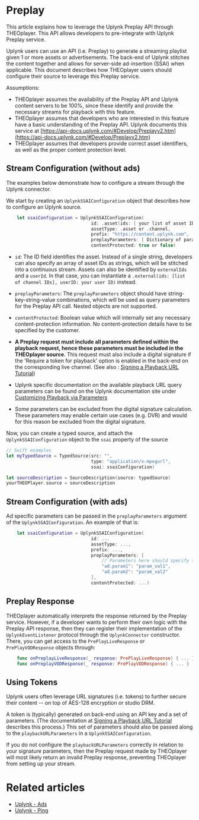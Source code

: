 # Preplay

This article explains how to leverage the Uplynk Preplay API through THEOplayer. This API allows developers to pre-integrate with Uplynk Preplay service.

Uplynk users can use an API (i.e. Preplay) to generate a streaming playlist given 1 or more assets or advertisements. The back-end of Uplynk stitches the content together and allows for server-side ad-insertion (SSAI) when applicable. This document describes how THEOplayer users should configure their source to leverage this Preplay service.

Assumptions:

- THEOplayer assumes the availability of the Preplay API and Uplynk content servers to be 100%, since these identify and provide the necessary streams for playback with this feature.
- THEOplayer assumes that developers who are interested in this feature have a basic understanding of the Preplay API. Uplynk documents this service at [https://api-docs.uplynk.com/#Develop/Preplayv2.htm](https://api-docs.uplynk.com/#Develop/Preplayv2.htm)
- THEOplayer assumes that developers provide correct asset identifiers, as well as the proper content protection level.

## Stream Configuration (without ads)

The examples below demonstrate how to configure a stream through the Uplynk connector.

We start by creating an `UplynkSSAIConfiguration` object that describes how to configure an Uplynk source. 

```swift
    let ssaiConfiguration = UplynkSSAIConfiguration(
                                id: .asset(ids: [ your list of asset IDs]),
                                assetType: .asset or .channel,
                                prefix: "https://content.uplynk.com", 
                                preplayParameters: [ Dictionary of parameters ]
                                contentProtected: true or false)
```

- `id`: The ID field identifies the asset. Instead of a single string, developers can also specify an array of asset IDs as strings, which will be stitched into a continuous stream. Assets can also be identified by `externalIds` and a `userId`. In that case, you can instantiate a `.external(ids: [list of channel IDs], userID: your user ID)` instead.
 
- `preplayParameters`: The `preplayParameters` object should have string-key-string-value combinations, which will be used as query parameters for the Preplay API call. Nested objects are not supported.

- `contentProtected`: Boolean value which will internally set any necessary content-protection information. No content-protection details have to be specified by the customer.

- **A Preplay request must include all parameters defined within the playback request, hence these parameters must be included in the THEOplayer source**. This request must also include a digital signature if the 'Require a token for playback' option is enabled in the back-end on the corresponding live channel. (See also : [Signing a Playback URL Tutorial](https://docs.uplynk.com/docs/sign-playback-url))
  
- Uplynk specific documentation on the available playback URL query parameters can be found on the Uplynk documentation site under [Customizing Playback via Parameters](https://docs.uplynk.com/docs/customize-playback-via-parameters)
  
- Some parameters can be excluded from the digital signature calculation. These parameters may enable certain use cases (e.g. DVR) and would for this reason be excluded from the digital signature.


Now, you can create a typed source, and attach the `UplynkSSAIConfiguration` object to the `ssai` property of the source
```swift
// Swift examples
let myTypedSource = TypedSource(src: "",
                                type: "application/x-mpegurl",
                                ssai: ssaiConfiguration)

let sourceDescription = SourceDescription(source: typedSource)
yourTHEOPlayer.source = sourceDescription
```

## Stream Configuration (with ads)

Ad specific parameters can be passed in the `preplayParameters` argument of the `UplynkSSAIConfiguration`. An example of that is: 
```swift
    let ssaiConfiguration = UplynkSSAIConfiguration(
                                id: ...
                                assetType: ...,
                                prefix: ..., 
                                preplayParameters: [
                                    // Parameters here should specify the necessary ad parameters for the Preplay API
                                    "ad.param1": "param_val1",
                                    "ad.param2": "param_val2" 
                                ],
                                contentProtected: ...)
```

## Preplay Response

THEOplayer automatically interprets the response returned by the Preplay service. However, if a developer wants to perform their own logic with the Preplay API response, then they can register their implementation of the `UplynkEventListener` protocol through the `UplynkConnector` constructor. There, you can get access to the `PrePlayLiveResponse` or `PrePlayVODResponse` objects through:

```swift
    func onPreplayLiveResponse(_ response: PrePlayLiveResponse) { ... }
    func onPreplayVODResponse(_ response: PrePlayVODResponse) { ... }
```

## Using Tokens

Uplynk users often leverage URL signatures (i.e. tokens) to further secure their content -- on top of AES-128 encryption or studio DRM.

A token is (typically) generated on back-end using an API key and a set of parameters.
(The documentation at [Signing a Playback URL Tutorial](https://docs.uplynk.com/docs/sign-playback-url) describes this process.) This set of parameters should also be passed along to the `playbackURLParameters` in a `UplynkSSAIConfiguration`. 

If you do not configure the `playbackURLParameters` correctly in relation to your signature parameters, then the Preplay request made by THEOplayer will most likely return an invalid Preplay response, preventing THEOplayer from setting up your stream.

# Related articles

- [Uplynk - Ads](../docs/02-ads.md)
- [Uplynk - Ping](../docs/03-ping.md)

